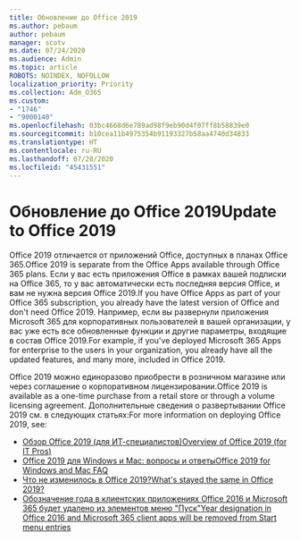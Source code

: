 ```yaml
---
title: Обновление до Office 2019
ms.author: pebaum
author: pebaum
manager: scotv
ms.date: 07/24/2020
ms.audience: Admin
ms.topic: article
ROBOTS: NOINDEX, NOFOLLOW
localization_priority: Priority
ms.collection: Adm_O365
ms.custom:
- "1746"
- "9000140"
ms.openlocfilehash: 03bc4668d6e789ad98f9eb90d4f07ff8b58839e0
ms.sourcegitcommit: b10cea11b4975354b91193327b58aa4740d34833
ms.translationtype: HT
ms.contentlocale: ru-RU
ms.lasthandoff: 07/28/2020
ms.locfileid: "45431551"
---
```

# <a name="update-to-office-2019"></a><span data-ttu-id="a078e-102">Обновление до Office 2019</span><span class="sxs-lookup"><span data-stu-id="a078e-102">Update to Office 2019</span></span>

<span data-ttu-id="a078e-103">Office 2019 отличается от приложений Office, доступных в планах Office 365.</span><span class="sxs-lookup"><span data-stu-id="a078e-103">Office 2019 is separate from the Office Apps available through Office 365 plans.</span></span> <span data-ttu-id="a078e-104">Если у вас есть приложения Office в рамках вашей подписки на Office 365, то у вас автоматически есть последняя версия Office, и вам не нужна версия Office 2019.</span><span class="sxs-lookup"><span data-stu-id="a078e-104">If you have Office Apps as part of your Office 365 subscription, you already have the latest version of Office and don't need Office 2019.</span></span> <span data-ttu-id="a078e-105">Например, если вы развернули приложения Microsoft 365 для корпоративных пользователей в вашей организации, у вас уже есть все обновленные функции и другие параметры, входящие в состав Office 2019.</span><span class="sxs-lookup"><span data-stu-id="a078e-105">For example, if you've deployed Microsoft 365 Apps for enterprise to the users in your organization, you already have all the updated features, and many more, included in Office 2019.</span></span>

<span data-ttu-id="a078e-106">Office 2019 можно единоразово приобрести в розничном магазине или через соглашение о корпоративном лицензировании.</span><span class="sxs-lookup"><span data-stu-id="a078e-106">Office 2019 is available as a one-time purchase from a retail store or through a volume licensing agreement.</span></span> <span data-ttu-id="a078e-107">Дополнительные сведения о развертывании Office 2019 см. в следующих статьях:</span><span class="sxs-lookup"><span data-stu-id="a078e-107">For more information on deploying Office 2019, see:</span></span>  

- [<span data-ttu-id="a078e-108">Обзор Office 2019 (для ИТ-специалистов)</span><span class="sxs-lookup"><span data-stu-id="a078e-108">Overview of Office 2019 (for IT Pros)</span></span>](https://docs.microsoft.com/deployoffice/office2019/overview)  
- [<span data-ttu-id="a078e-109">Office 2019 для Windows и Mac: вопросы и ответы</span><span class="sxs-lookup"><span data-stu-id="a078e-109">Office 2019 for Windows and Mac FAQ</span></span>](https://support.microsoft.com/help/4133312)  
- [<span data-ttu-id="a078e-110">Что не изменилось в Office 2019?</span><span class="sxs-lookup"><span data-stu-id="a078e-110">What's stayed the same in Office 2019?</span></span>](https://docs.microsoft.com/deployoffice/office2019/overview#whats-stayed-the-same-in-office-2019)  
- [<span data-ttu-id="a078e-111">Обозначение года в клиентских приложениях Office 2016 и Microsoft 365 будет удалено из элементов меню "Пуск"</span><span class="sxs-lookup"><span data-stu-id="a078e-111">Year designation in Office 2016 and Microsoft 365 client apps will be removed from Start menu entries</span></span>](https://support.office.com/article/8fe5e052-76d2-49de-af30-2e84ed3da907?wt.mc_id=Alchemy_ClientDIA)